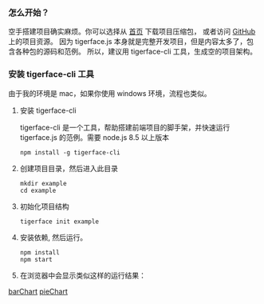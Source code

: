 ### 怎么开始？

空手搭建项目确实麻烦。你可以选择从 [首页](index.html) 下载项目压缩包，
或者访问 [GitHub](https://github.com/tigerz/tigerface.js) 上的项目资源。
因为 tigerface.js 本身就是完整开发项目，但是内容太多了，包含各种包的源码和范例。
所以，建议用 tigerface-cli 工具，生成空的项目架构。

### 安装 tigerface-cli 工具

由于我的环境是 mac，如果你使用 windows 环境，流程也类似。

1. 安装 tigerface-cli

    tigerface-cli 是一个工具，帮助搭建前端项目的脚手架，并快速运行 tigerface.js 的范例。需要 node.js 8.5 以上版本

    ```shell
    npm install -g tigerface-cli
    ```

1. 创建项目目录，然后进入此目录
    ```shell
    mkdir example
    cd example
    ```

1. 初始化项目结构
    ```shell
    tigerface init example
    ```

1. 安装依赖, 然后运行。
    ```shell
    npm install
    npm start
    ```

1. 在浏览器中会显示类似这样的运行结果：

[barChart](http://tigerz.github.io/html/barChart.html "tigerface-embed:barChart")
[pieChart](http://tigerz.github.io/html/pieChart.html "tigerface-embed:pieChart")


